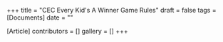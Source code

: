 +++
title = "CEC Every Kid's A Winner Game Rules"
draft = false
tags = [Documents]
date = ""

[Article]
contributors = []
gallery = []
+++
